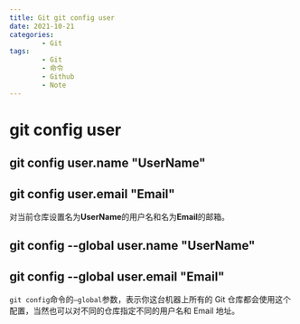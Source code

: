 ```yaml
---
title: Git git config user
date: 2021-10-21
categories:
        - Git
tags:
        - Git
        - 命令
        - Github
        - Note
---
```


# git config user

## git config user.name "UserName"

## git config user.email "Email"

对当前仓库设置名为**UserName**的用户名和名为**Email**的邮箱。

## git config --global user.name "UserName"

## git config --global user.email "Email"

`git config`命令的`–global`参数，表示你这台机器上所有的 Git 仓库都会使用这个配置，当然也可以对不同的仓库指定不同的用户名和 Email 地址。
